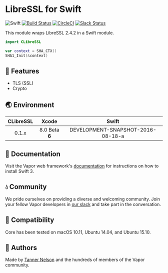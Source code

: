 # LibreSSL for Swift

![Swift](http://img.shields.io/badge/swift-v3.0--dev.08.18-brightgreen.svg)
[![Build Status](https://travis-ci.org/vapor/clibressl.svg?branch=master)](https://travis-ci.org/vapor/clibressl)
[![CircleCI](https://circleci.com/gh/vapor/clibressl.svg?style=shield)](https://circleci.com/gh/vapor/clibressl)
[![Slack Status](http://vapor.team/badge.svg)](http://vapor.team)

This module wraps LibreSSL 2.4.2 in a Swift module.

```swift
import CLibreSSL

var context = SHA_CTX()
SHA1_Init(&context)
```

## 🚀 Features 

- TLS (SSL)
- Crypto

## 🌏 Environment

|CLibreSSL|Xcode|Swift|
|:-:|:-:|:-:|
|0.1.x|8.0 Beta **6**|DEVELOPMENT-SNAPSHOT-2016-08-18-a|

## 📖 Documentation

Visit the Vapor web framework's [documentation](http://docs.vapor.codes) for instructions on how to install Swift 3. 

## 💧 Community

We pride ourselves on providing a diverse and welcoming community. Join your fellow Vapor developers in [our slack](http://vapor.team) and take part in the conversation.

## 🔧 Compatibility

Core has been tested on macOS 10.11, Ubuntu 14.04, and Ubuntu 15.10.

## 👥 Authors

Made by [Tanner Nelson](https://twitter.com/tanner0101) and the hundreds of members of the Vapor community.
